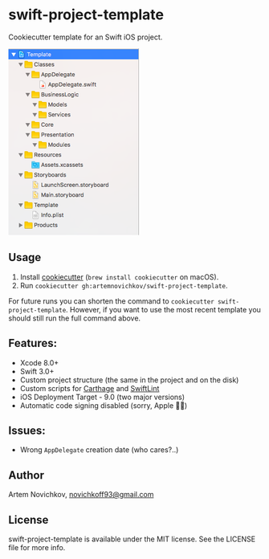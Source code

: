 # swift-project-template
Cookiecutter template for an Swift iOS project.

![swift-project-template](img/example.png)
## Usage
1. Install [cookiecutter](https://github.com/audreyr/cookiecutter) (`brew install cookiecutter` on macOS).
2. Run `cookiecutter gh:artemnovichkov/swift-project-template`.

For future runs you can shorten the command to `cookiecutter swift-project-template`. However, if you want to use the most recent template you should still run the full command above.

## Features:
* Xcode 8.0+
* Swift 3.0+
* Custom project structure (the same in the project and on the disk)
* Custom scripts for [Carthage](https://github.com/Carthage/Carthage) and [SwiftLint](https://github.com/realm/SwiftLint)
* iOS Deployment Target - 9.0 (two major versions)
* Automatic code signing disabled (sorry, Apple 🤷‍♂️)

## Issues:
* Wrong `AppDelegate` creation date (who cares?..)

## Author

Artem Novichkov, novichkoff93@gmail.com

## License

swift-project-template is available under the MIT license. See the LICENSE file for more info.
